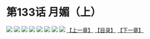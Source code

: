 # 第133话 月媚（上）
![](https://mhpic.xiaomingtaiji.net/comic/D/斗破苍穹拆分版/133话/1.jpg-zymk.middle.webp)
![](https://mhpic.xiaomingtaiji.net/comic/D/斗破苍穹拆分版/133话/2.jpg-zymk.middle.webp)
![](https://mhpic.xiaomingtaiji.net/comic/D/斗破苍穹拆分版/133话/3.jpg-zymk.middle.webp)
![](https://mhpic.xiaomingtaiji.net/comic/D/斗破苍穹拆分版/133话/4.jpg-zymk.middle.webp)
![](https://mhpic.xiaomingtaiji.net/comic/D/斗破苍穹拆分版/133话/5.jpg-zymk.middle.webp)
![](https://mhpic.xiaomingtaiji.net/comic/D/斗破苍穹拆分版/133话/6.jpg-zymk.middle.webp)
![](https://mhpic.xiaomingtaiji.net/comic/D/斗破苍穹拆分版/133话/7.jpg-zymk.middle.webp)
![](https://mhpic.xiaomingtaiji.net/comic/D/斗破苍穹拆分版/133话/8.jpg-zymk.middle.webp)
[【上一章】](./132.md)
[【目录】](./README.md)
[【下一章】](./134.md)
